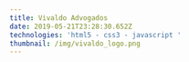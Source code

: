 ```yaml
---
title: Vivaldo Advogados
date: 2019-05-21T23:28:30.652Z
technologies: 'html5 - css3 - javascript '
thumbnail: /img/vivaldo_logo.png
---
```


